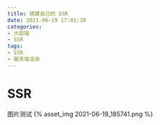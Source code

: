 ```yaml
---
title: 搭建自己的 SSR
date: 2021-06-19 17:01:18
categories:
- 大前端
- SSR
tags:
- SSR
- 服务端渲染
---
```

# SSR
图片测试
{% asset_img 2021-06-19_185741.png %}
